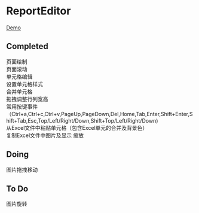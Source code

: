 # ReportEditor

[Demo](https://yuhuali.github.io/report-editor)

## Completed

页面绘制  
页面滚动  
单元格编辑  
设置单元格样式  
合并单元格  
拖拽调整行列宽高  
常用按键事件（Ctrl+a,Ctrl+c,Ctrl+v,PageUp,PageDown,Del,Home,Tab,Enter,Shift+Enter,Shift+Tab,Esc,Top/Left/Right/Down,Shift+Top/Left/Right/Down)  
从Excel文件中粘贴单元格（包含Excel单元的合并及背景色）  
复制Excel文件中图片及显示
缩放

## Doing
图片拖拽移动  

## To Do
图片旋转


